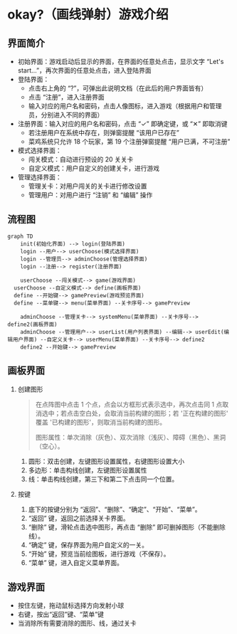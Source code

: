# okay?（画线弹射）游戏介绍



## 界面简介

- 初始界面：游戏启动后显示的界面，在界面的任意处点击，显示文字 “Let's start...”，再次界面的任意处点击，进入登陆界面
- 登陆界面：
  - 点击右上角的 “?”，可弹出此说明文档（在此后的用户界面皆有）
  - 点击 “注册”，进入注册界面
  - 输入对应的用户名和密码，点击人像图标，进入游戏（根据用户和管理员，分别进入不同的界面）
- 注册界面：输入对应的用户名和密码，点击 “✓” 即确定键，或 “✕” 即取消键
  - 若注册用户在系统中存在，则弹窗提醒 “该用户已存在”
  - 菜鸡系统只允许 18 个玩家，第 19 个注册弹窗提醒 “用户已满，不可注册”
- 模式选择界面：
  - 闯关模式：自动进行预设的 20 关关卡
  - 自定义模式：用户自定义的创建关卡，进行游戏
- 管理选择界面：
  - 管理关卡：对用户闯关的关卡进行修改设置
  - 管理用户：对用户进行 “注销” 和 “编辑” 操作

## 流程图

 

```mermaid
graph TD
	init(初始化界面) --> login(登陆界面)
	login --用户--> userChoose(模式选择界面)
	login --管理员--> adminChoose(管理选择界面)
	login --注册--> register(注册界面)
	
	userChoose --闯关模式--> game(游戏界面)
  userChoose --自定义模式--> define(画板界面)
  define --开始键--> gamePreview(游戏预览界面)
  define --菜单键--> menu(菜单界面) --关卡序号--> gamePreview
	
	adminChoose --管理关卡--> systemMenu(菜单界面) --关卡序号--> define2(画板界面)
	adminChoose --管理用户--> userList(用户列表界面) --编辑--> userEdit(编辑用户界面) --自定义关卡--> userMenu(菜单界面) --关卡序号--> define2
	define2 --开始键--> gamePreview
```

## 画板界面

1. 创建图形

   > 在点阵图中点击 1 个点，点会以方框形式表示选中，再次点击同 1 点取消选中；若点击空白处，会取消当前构建的图形；若 '正在构建的图形' 覆盖 '已构建的图形'，则取消当前构建的图形。
   >
   > 图形属性：单次消除（灰色）、双次消除（浅灰）、障碍（黑色）、黑洞（空心）。

   1. 圆形：双击创建，左键图形设置属性，右键图形设置大小
   2. 多边形：单击构线创建，左键图形设置属性
   3. 线：单击构线创建，第三下和第二下点击同一个位置。

2. 按键
   1. 底下的按键分别为 “返回”、“删除”、“确定”、“开始”、“菜单”。
   2. “返回” 键，返回之前选择关卡界面。
   3. “删除” 键，滑轮点击选中图形，再点击 “删除” 即可删掉图形（不能删除线）。
   4. “确定” 键，保存界面为用户自定义的一关。
   5. “开始” 键，预览当前绘图板，进行游戏（不保存）。
   6. “菜单” 键，进入自定义菜单界面。

## 游戏界面

- 按住左键，拖动鼠标选择方向发射小球
- 右键，按出“返回”键、“菜单”键
- 当消除所有需要消除的图形、线，通过关卡
